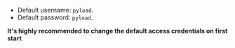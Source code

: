 -   Default username: `pyload`.
-   Default password: `pyload`.

**It's highly recommended to change the default access credentials on first start**.
